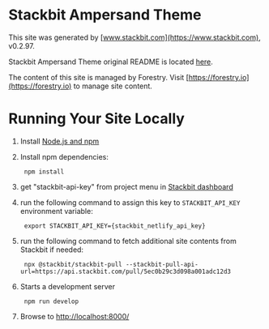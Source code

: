 # Stackbit Ampersand Theme

This site was generated by [www.stackbit.com](https://www.stackbit.com), v0.2.97.

Stackbit Ampersand Theme original README is located [here](./README.theme.md).

The content of this site is managed by Forestry. Visit [https://forestry.io](https://forestry.io) to manage site content.

# Running Your Site Locally

1. Install [Node.js and npm](https://nodejs.org/en/)

1. Install npm dependencies:

        npm install

1. get "stackbit-api-key" from project menu in [Stackbit dashboard](https://app.stackbit.com/dashboard)

1. run the following command to assign this key to `STACKBIT_API_KEY` environment variable:

        export STACKBIT_API_KEY={stackbit_netlify_api_key}

1. run the following command to fetch additional site contents from Stackbit if needed:

        npx @stackbit/stackbit-pull --stackbit-pull-api-url=https://api.stackbit.com/pull/5ec0b29c3d098a001adc12d3

1. Starts a development server

        npm run develop

1. Browse to [http://localhost:8000/](http://localhost:8000/)
